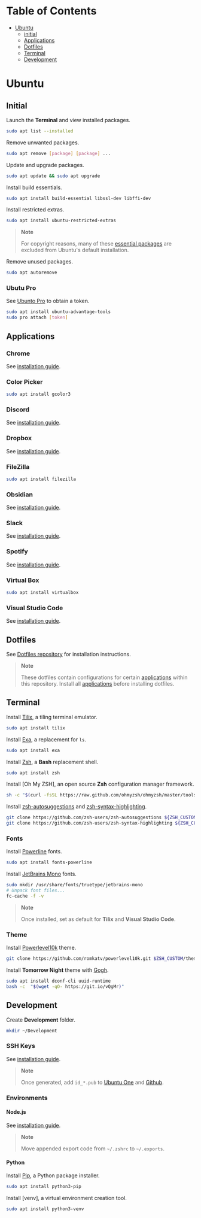 # Table of Contents

* [Ubuntu](#ubuntu)
	* [initial](#initial)
	* [Applications](#applications)
	* [Dotfiles](#dotfiles)
	* [Terminal](#terminal)
	* [Development](#development)

# Ubuntu

## Initial

Launch the **Terminal** and view installed packages.

```bash
sudo apt list --installed
```

Remove unwanted packages.

```bash
sudo apt remove [package] [package] ...
```

Update and upgrade packages.

```bash
sudo apt update && sudo apt upgrade
```

Install build essentials.

```bash
sudo apt install build-essential libssl-dev libffi-dev
```

Install restricted extras.

```bash
sudo apt install ubuntu-restricted-extras
```

> **Note**
>
> For copyright reasons, many of these [essential packages](https://en.wikipedia.org/wiki/Ubuntu-restricted-extras) are excluded from Ubuntu's default installation.

Remove  unused packages.

```bash
sudo apt autoremove
```

### Ubutu Pro 

See [Ubunto Pro](https://ubuntu.com/pro) to obtain a token.

```bash
sudo apt install ubuntu-advantage-tools
sudo pro attach [token]
```

## Applications

### Chrome

See [installation guide](https://www.google.com/chrome/).

### Color Picker

```bash
sudo apt install gcolor3
```

### Discord

See [installation guide](https://discord.com/download).

### Dropbox

See [installation guide](https://www.dropbox.com/install-linux).

### FileZilla

```bash
sudo apt install filezilla
```

### Obsidian

See [installation guide](https://obsidian.md/download).

### Slack

See [installation guide](https://slack.com/downloads/linux).

### Spotify

See [installation guide](https://www.spotify.com/us/download/linux/).

### Virtual Box

```bash
sudo apt install virtualbox
```

### Visual Studio Code

See [installation guide](https://code.visualstudio.com/download).

## Dotfiles

See [Dotfiles repository](https://github.com/jcp/dotfiles) for installation instructions.

> **Note**
>
> These dotfiles contain configurations for certain [applications](#applications) within this repository. Install all [applications](#applications) before installing dotfiles.

## Terminal

Install [Tilix](https://gnunn1.github.io/tilix-web/), a tiling terminal emulator.

```bash
sudo apt install tilix
```

Install [Exa](https://the.exa.website/#installation), a replacement for `ls`.

```bash
sudo apt install exa
```

Install [Zsh](https://www.zsh.org/), a **Bash** replacement shell.

```bash
sudo apt install zsh
```

Install [Oh My ZSH], an open source **Zsh** configuration manager framework.

```bash
sh -c "$(curl -fsSL https://raw.github.com/ohmyzsh/ohmyzsh/master/tools/install.sh)"
```

Install [zsh-autosuggestions](https://github.com/zsh-users/zsh-autosuggestions) and [zsh-syntax-highlighting](https://github.com/zsh-users/zsh-syntax-highlighting).

```bash
git clone https://github.com/zsh-users/zsh-autosuggestions ${ZSH_CUSTOM:-~/.oh-my-zsh/custom}/plugins/zsh-autosuggestions
git clone https://github.com/zsh-users/zsh-syntax-highlighting ${ZSH_CUSTOM:-~/.oh-my-zsh/custom}/plugins/zsh-syntax-highlighting
```

### Fonts

Install [Powerline](https://github.com/powerline/fonts) fonts.

```bash
sudo apt install fonts-powerline
```

Install [JetBrains Mono](https://www.jetbrains.com/lp/mono/#how-to-install) fonts.

```bash
sudo mkdir /usr/share/fonts/truetype/jetbrains-mono
# Unpack font files...
fc-cache -f -v
```

> **Note**
> 
> Once installed, set as default for **Tilix** and **Visual Studio Code**.

### Theme

Install [Powerlevel10k](https://github.com/romkatv/powerlevel10k) theme.

```bash
git clone https://github.com/romkatv/powerlevel10k.git $ZSH_CUSTOM/themes/powerlevel10k
```

Install **Tomorrow Night** theme with [Gogh](https://gogh-co.github.io/Gogh/).

```bash
sudo apt install dconf-cli uuid-runtime
bash -c  "$(wget -qO- https://git.io/vQgMr)"
```

## Development

Create **Development** folder.

```bash
mkdir ~/Development
```

### SSH Keys

See [installation guide](https://docs.github.com/en/authentication/connecting-to-github-with-ssh/generating-a-new-ssh-key-and-adding-it-to-the-ssh-agent).

> **Note**
>
> Once generated, add `id_*.pub` to [Ubuntu One](https://login.ubuntu.com/ssh-keys) and [Github](https://docs.github.com/en/authentication/connecting-to-github-with-ssh/adding-a-new-ssh-key-to-your-github-account).

### Environments

#### Node.js

See [installation guide](https://github.com/nvm-sh/nvm#installing-and-updating).

> **Note**
> 
> Move appended export code from `~/.zshrc` to `~/.exports`.

#### Python

Install [Pip](https://pypi.org/project/pip/), a Python package installer.

```bash
sudo apt install python3-pip
```

Install [venv], a virtual environment creation tool.

```bash
sudo apt install python3-venv
```